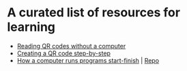 # A curated list of resources for learning

- [Reading QR codes without a computer](https://qr.blinry.org/)
- [Creating a QR code step-by-step](https://www.nayuki.io/page/creating-a-qr-code-step-by-step)
- [How a computer runs programs start-finish](https://cpu.land/) | [Repo](https://github.com/hackclub/putting-the-you-in-cpu)
